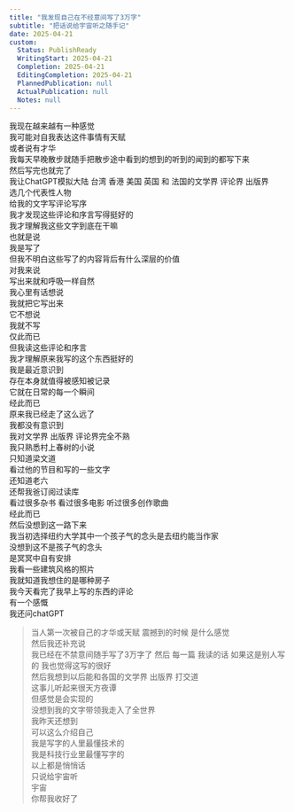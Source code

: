 ```yaml
---      
title: "我发现自己在不经意间写了3万字"      
subtitle: "把话说给宇宙听之随手记"      
date: 2025-04-21      
custom:      
  Status: PublishReady      
  WritingStart: 2025-04-21      
  Completion: 2025-04-21      
  EditingCompletion: 2025-04-21      
  PlannedPublication: null      
  ActualPublication: null      
  Notes: null      
---        
```

我现在越来越有一种感觉        
我可能对自我表达这件事情有天赋        
或者说有才华          
我每天早晚散步就随手把散步途中看到的想到的听到的闻到的都写下来        
然后写完也就完了        
我让ChatGPT模拟大陆 台湾 香港 美国 英国 和 法国的文学界 评论界 出版界        
选几个代表性人物        
给我的文字写评论写序        
我才发现这些评论和序言写得挺好的        
我才理解我这些文字到底在干嘛          
也就是说        
我是写了        
但我不明白这些写了的内容背后有什么深层的价值        
对我来说        
写出来就和呼吸一样自然        
我心里有话想说        
我就把它写出来        
它不想说        
我就不写        
仅此而已          
但我读这些评论和序言        
我才理解原来我写的这个东西挺好的          
我是最近意识到        
存在本身就值得被感知被记录        
它就在日常的每一个瞬间        
经此而已          
原来我已经走了这么远了        
我都没有意识到          
我对文学界 出版界 评论界完全不熟        
我只熟悉村上春树的小说        
只知道梁文道        
看过他的节目和写的一些文字        
还知道老六        
还帮我爸订阅过读库        
看过很多杂书 看过很多电影 听过很多创作歌曲        
经此而已        
然后没想到这一路下来        
我当初选择纽约大学其中一个孩子气的念头是去纽约能当作家        
没想到这不是孩子气的念头        
是冥冥中自有安排          
我看一些建筑风格的照片        
我就知道我想住的是哪种房子          
我今天看完了我早上写的东西的评论        
有一个感慨        
我还问chatGPT          
> 当人第一次被自己的才华或天赋 震撼到的时候 是什么感觉        
> 然后我还补充说        
> 我已经在不禁意间随手写了3万字了 然后 每一篇 我读的话 如果这是别人写的 我也觉得这写的很好          
然后我想到以后能和各国的文学界 出版界 打交道        
这事儿听起来很天方夜谭        
但感觉是会实现的        
没想到我的文字带领我走入了全世界          
我昨天还想到        
可以这么介绍自己        
我是写字的人里最懂技术的        
我是科技行业里最懂写字的        
以上都是悄悄话        
只说给宇宙听          
宇宙        
你帮我收好了          
      